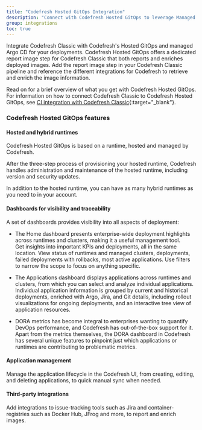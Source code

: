 ```yaml
---
title: "Codefresh Hosted GitOps Integration"
description: "Connect with Codefresh Hosted GitOps to leverage Managed Argo CD"
group: integrations
toc: true
---
```


Integrate Codefresh Classic with Codefresh's Hosted GitOps and managed Argo CD for your deployments.
Codefresh Hosted GitOps offers a dedicated report image step for Codefresh Classic that both reports and enriches deployed images. Add the report image step in your Codefresh Classic pipeline and reference the different integrations for Codefresh to retrieve and enrich the image information. 

Read on for a brief overview of what you get with Codefresh Hosted GitOps. 
For information on how to connect Codefresh Classic to Codefresh Hosted GitOps, see [CI integration with Codefresh Classic](https://codefresh.io/csdp-docs/docs/integrations/ci-integrations/codefresh-classic/){:target="\_blank"}.

### Codefresh Hosted GitOps features

#### Hosted and hybrid runtimes
Codefresh Hosted GitOps is based on a runtime, hosted and managed by Codefresh.  

After the three-step process of provisioning your hosted runtime, Codefresh handles administration and maintenance of the hosted runtime, including version and security updates.    

In addition to the hosted runtime, you can have as many hybrid runtimes as you need to in your account.

#### Dashboards for visibility and traceability

A set of dashboards provides visibility into all aspects of deployment:  

* The Home dashboard presents enterprise-wide deployment highlights across runtimes and clusters, making it a useful management tool.  
  Get insights into important KPIs and deployments,  all in the same location. View status of runtimes and managed clusters, deployments, failed deployments with rollbacks, most active applications.  Use filters to narrow the scope to focus on anything specific.  

* The Applications dashboard displays applications across runtimes and clusters, from which you can select and analyze individual applications.  
  Individual application information is grouped by current and historical deployments, enriched with Argo, Jira, and Git details, including rollout visualizations for ongoing deployments, and an interactive tree view of application resources.


* DORA metrics has become integral to enterprises wanting to quantify DevOps performance, and Codefresh has out-of-the-box support for it.
Apart from the metrics themselves, the DORA dashboard in Codefresh has several unique features to pinpoint just which applications or runtimes are contributing to problematic metrics.  


#### Application management

Manage the application lifecycle in the Codefresh UI, from creating, editing, and deleting applications, to quick manual sync when needed.  


#### Third-party integrations
Add integrations to issue-tracking tools such as Jira and container-registries such as Docker Hub, JFrog and more, to report and enrich images. 

